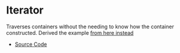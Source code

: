 # Iterator
Traverses containers without the needing to know how the container constructed.
Derived the example [from here instead](https://github.com/Apress/design-patterns-in-modern-cpp)
* [Source Code](main.cc)